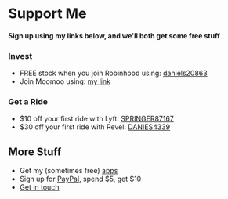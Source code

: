 # Support Me
#### Sign up using my links below, and we'll both get some free stuff

### Invest
  - FREE stock when you join Robinhood using: [daniels20863](https://join.robinhood.com/daniels20863)
  - Join Moomoo using: [my link](https://j.moomoo.com/00kcml)

### Get a Ride
  - $10 off your first ride with Lyft: [SPRINGER87167](https://www.lyft.com/i/SPRINGER87167?utm_medium=p2pi_iacc)
  - $30 off your first ride with Revel: [DANIES4339](http://app.gorevel.com/redeem-code/DANIES4339)

## More Stuff
- Get my (sometimes free) [apps](https://apps.apple.com/us/developer/daniel-springer/id1402417666)
- Sign up for [PayPal](https://py.pl/26Zv1N), spend $5, get $10
- [Get in touch](https://docs.google.com/forms/d/e/1FAIpQLSer21aRP8VWdepd9tBP8HmR5MH2-rOBfRq34GLQ-FwglpfRdg/viewform)